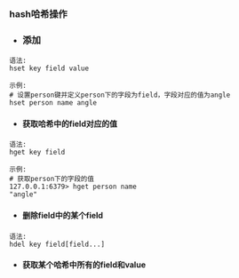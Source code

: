 ### hash哈希操作

* ### 添加

```
语法:
hset key field value

示例:
# 设置person键并定义person下的字段为field，字段对应的值为angle
hset person name angle
```

* #### 获取哈希中的field对应的值

```
语法:
hget key field

示例:
# 获取person下的字段的值
127.0.0.1:6379> hget person name
"angle"
```

* #### 删除field中的某个field

```
语法:
hdel key field[field...]
```

* #### 获取某个哈希中所有的field和value



